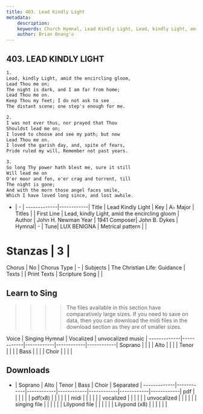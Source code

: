 ```yaml
---
title: 403. Lead Kindly Light
metadata:
    description: 
    keywords: Church Hymnal, Lead Kindly Light, Lead, kindly Light, amid the encircling gloom, 
    author: Brian Onang'o
---
```



## 403. LEAD KINDLY LIGHT

```txt
1.
Lead, kindly Light, amid the encircling gloom, 
Lead Thou me on; 
The night is dark, and I am far from home; 
Lead Thou me on. 
Keep Thou my feet; I do not ask to see 
The distant scene; one step's enough for me. 

2.
I was not ever thus, nor prayed that Thou 
Shouldst lead me on; 
I loved to choose and see my path; but now 
Lead Thou me on. 
I loved the garish day, and, spite of fears, 
Pride ruled my will, Remember not past years. 

3.
So long Thy power hath blest me, sure it still 
Will lead me on 
O'er moor and fen, o'er crag and torrent, till 
The night is gone; 
And with the morn those angel faces smile, 
Which I have loved long since, and lost awhile.
```

- |   -  |
-------------|------------|
Title | Lead Kindly Light |
Key | A♭ Major |
Titles |  |
First Line | Lead, kindly Light, amid the encircling gloom |
Author | John H. Newman
Year | 1941
Composer| John B. Dykes |
Hymnal|  - |
Tune| LUX BENIGNA |
Metrical pattern | |
# Stanzas | 3 |
Chorus | No |
Chorus Type | - |
Subjects | The Christian Life: Guidance |
Texts |  |
Print Texts | 
Scripture Song |  |
  
## Learn to Sing

>>>> The files available in this section have comparatively large sizes. If you need to save on data, then you can download the midi files in the download section as they are of smaller sizes.

Voice |  Singing Hymnal | Vocalized | unvocalized music |
-------------|------------|------------|------------|------------|
Soprano | | | |
Alto | | | |
Tenor | | | |
Bass | | | |
Choir | | | |

## Downloads

- |  Soprano | Alto | Tenor | Bass | Choir | Separated |
-------------|------------|------------|------------|------------|------------|------------|
pdf | | | | | |
pdf(x8) | | | | | |
midi | | | | | |
vocalized | | | | | |
unvocalized | | | | | |
singing file | | | | | |
Lilypond file | | | | | |
Lilypond (x8) | | | | | |
  